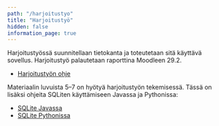 ```yaml
---
path: "/harjoitustyo"
title: "Harjoitustyö"
hidden: false
information_page: true
---
```


Harjoitustyössä suunnitellaan tietokanta ja toteutetaan sitä käyttävä sovellus.
Harjoitustyö palautetaan raporttina Moodleen 29.2.

* [Harjoitustyön ohje](/harjoitustyo-ohje)

Materiaalin luvuista 5–7 on hyötyä harjoitustyön tekemisessä.
Tässä on lisäksi ohjeita SQLiten käyttämiseen Javassa ja Pythonissa:

* [SQLite Javassa](/sqlite-java)
* [SQLite Pythonissa](/sqlite-python)
